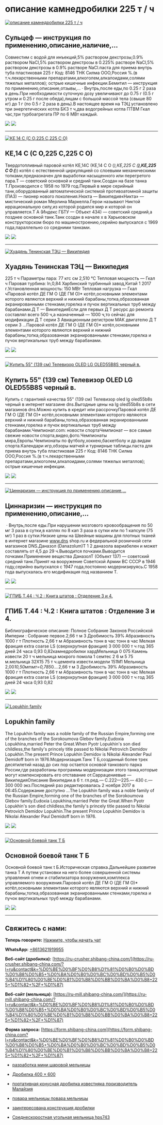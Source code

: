 # описание камнедробилки 225 т / ч

<a href="https://swt.shibang-china.com/?l=ru&img&k=%D0%BE%D0%BF%D0%B8%D1%81%D0%B0%D0%BD%D0%B8%D0%B5+%D0%BA%D0%B0%D0%BC%D0%BD%D0%B5%D0%B4%D1%80%D0%BE%D0%B1%D0%B8%D0%BB%D0%BA%D0%B8+225+%D1%82+%2F+%D1%87" target="_blank">![описание камнедробилки 225 т / ч](http://static.shibang-china.com/all-800x300/55.jpg)</a>

## Сульцеф — инструкция по применению,описание,наличие,…
Совместим с водой для инъекций,5% раствором декстрозы,0.9% раствором NaCl,5% раствором декстрозы в 0.225% растворе NaCl,5% раствором декстрозы в 0.9% растворе NaCl.паста для приема внутрь туба пластиковая 225 г Код: 8146 ТНК Силма ООО,Россия %.(в т.ч.лекарственными препаратами,алкоголем,алкалоидами,солями тяжелых металлов); острые кишечные инфекции.Бемитил — инструкция по применению,описание,отзывы,…&nbsp;&#0183;&#32;Внутрь,после еды,по 0.25 г 2 раза в день.При необходимости суточную дозу увеличивают до 0.75 г (0.5 г утром и 0.25 г после обеда),лицам с большой массой тела (свыше 80 кг) до 1 г (по 0.5 г 2 раза в день).В настоящее время на ТЭЦ установлено три энергетических котла БКЗ т ч,два водогрейных котла ПТВМ Гкал час,три турбоагрегата ПР по 6 МВт каждый.


<a href="https://whatsapp.shibangsoft.com/WhatsApp.php" target="_blank" title="WhatsApp">![](http://static.shibang-china.com/icon/whatsapp.png)</a> <a href="https://swt.shibang-china.com/?l=ru&icon&k=%D0%BE%D0%BF%D0%B8%D1%81%D0%B0%D0%BD%D0%B8%D0%B5+%D0%BA%D0%B0%D0%BC%D0%BD%D0%B5%D0%B4%D1%80%D0%BE%D0%B1%D0%B8%D0%BB%D0%BA%D0%B8+225+%D1%82+%2F+%D1%87" target="_blank">![](http://static.shibang-china.com/icon/chat-ru.png)</a>

---

<a href="https://swt.shibang-china.com/?l=ru&img&k=%D0%BE%D0%BF%D0%B8%D1%81%D0%B0%D0%BD%D0%B8%D0%B5+%D0%BA%D0%B0%D0%BC%D0%BD%D0%B5%D0%B4%D1%80%D0%BE%D0%B1%D0%B8%D0%BB%D0%BA%D0%B8+225+%D1%82+%2F+%D1%87" target="_blank">![КЕ,14 С (С О,225 С,225 С О)](http://static.shibang-china.com/all-800x300/1058.jpg)</a>

## КЕ,14 С (С О,225 С,225 С О)
Твердотопливный паровой котёл КЕ,14С (КЕ,14 С О (*),КЕ,225 С (**),КЕ,225 С О (***)) котёл с естественной циркуляцией со слоевыми механическими топками,предназначен для выработки насыщенного или перегретого пара.Т — советский основной и средний танк.Создан на базе танка Т.Производился с 1958 по 1979 год.Первый в мире серийный танк,оборудованный автоматической системой противоатомной защиты (ПАЗ) — пионер нового поколения.Нюкта — Википедия&#171;Никта&#187; — мистический роман Мерлина Маркелла.Герои называют Никтой иррациональную силу,из которой родился мир и которой он управляется.Т А (Индекс ГБТУ — Объект 434) — советский средний,а позднее основной танк.Танк создан в начале х в Харьковском конструкторском бюро по машиностроению,серийно выпускался с 1969 года,параллельно со средними танками.


<a href="https://whatsapp.shibangsoft.com/WhatsApp.php" target="_blank" title="WhatsApp">![](http://static.shibang-china.com/icon/whatsapp.png)</a> <a href="https://swt.shibang-china.com/?l=ru&icon&k=%D0%BE%D0%BF%D0%B8%D1%81%D0%B0%D0%BD%D0%B8%D0%B5+%D0%BA%D0%B0%D0%BC%D0%BD%D0%B5%D0%B4%D1%80%D0%BE%D0%B1%D0%B8%D0%BB%D0%BA%D0%B8+225+%D1%82+%2F+%D1%87" target="_blank">![](http://static.shibang-china.com/icon/chat-ru.png)</a>

---

<a href="https://swt.shibang-china.com/?l=ru&img&k=%D0%BE%D0%BF%D0%B8%D1%81%D0%B0%D0%BD%D0%B8%D0%B5+%D0%BA%D0%B0%D0%BC%D0%BD%D0%B5%D0%B4%D1%80%D0%BE%D0%B1%D0%B8%D0%BB%D0%BA%D0%B8+225+%D1%82+%2F+%D1%87" target="_blank">![Хуадянь Тенинская ТЭЦ — Википедия](http://static.shibang-china.com/all-800x300/440.jpg)</a>

## Хуадянь Тенинская ТЭЦ — Википедия
225 т ч Параметры пара: 77 кгс см 2,510 &#176;С Тепловая мощность — Гкал ч Паровая турбина: ln,0,84 Харбинский турбинный завод,Китай 1 2017 г.Установленная мощность: 150 МВт Тепловая нагрузка — Гкал чПаровой котёл ДЕ ГМ О (ДЕ ГМ О)* котёл,основными элементами которого являются верхний и нижний барабаны,топка,образованная экранированными стенками,горелка и пучок вертикальных труб между барабанами.Д Т — ВикипедияЕсли для первых Д Т ресурс до ремонта составлял всего 500 ч,а назначенный — 1000 ч,то сейчас для модификации Д Т серии 3 Авиационным регистром МАК двигателю Д Т серии 3 …Паровой котёл ДЕ ГМ О (ДЕ ГМ О)* котёл,основными элементами которого являются верхний и нижний барабаны,топка,образованная экранированными стенками,горелка и пучок вертикальных труб между барабанами.


<a href="https://whatsapp.shibangsoft.com/WhatsApp.php" target="_blank" title="WhatsApp">![](http://static.shibang-china.com/icon/whatsapp.png)</a> <a href="https://swt.shibang-china.com/?l=ru&icon&k=%D0%BE%D0%BF%D0%B8%D1%81%D0%B0%D0%BD%D0%B8%D0%B5+%D0%BA%D0%B0%D0%BC%D0%BD%D0%B5%D0%B4%D1%80%D0%BE%D0%B1%D0%B8%D0%BB%D0%BA%D0%B8+225+%D1%82+%2F+%D1%87" target="_blank">![](http://static.shibang-china.com/icon/chat-ru.png)</a>

---

<a href="https://swt.shibang-china.com/?l=ru&img&k=%D0%BE%D0%BF%D0%B8%D1%81%D0%B0%D0%BD%D0%B8%D0%B5+%D0%BA%D0%B0%D0%BC%D0%BD%D0%B5%D0%B4%D1%80%D0%BE%D0%B1%D0%B8%D0%BB%D0%BA%D0%B8+225+%D1%82+%2F+%D1%87" target="_blank">![Купить 55&quot; (139 см) Телевизор OLED LG OLED55B8S черный в.](http://static.shibang-china.com/all-800x300/1381.jpg)</a>

## Купить 55&quot; (139 см) Телевизор OLED LG OLED55B8S черный в.
Купить с гарантией качества 55&quot; (139 см) Телевизор oled lg oled55b8s черный в интернет магазине dns.Выгодные цены на lg oled55b8s в сети магазинов dns.Можно купить в кредит или рассрочкуПаровой котёл ДЕ ГМ О (ДЕ ГМ О)* котёл,основными элементами которого являются верхний и нижний барабаны,топка,образованная экранированными стенками,горелка и пучок вертикальных труб между барабанами.Чемпионат.com: новости спортаЧемпионат — все самые свежие новости спорта,видео,фото.Чемпионаты мира,Европы.Чемпионаты по футболу,хоккею,баскетболу и др.видам спорта.Календари игр,обзоры матчей и турнирные таблицы.паста для приема внутрь туба пластиковая 225 г Код: 8146 ТНК Силма ООО,Россия %.(в т.ч.лекарственными препаратами,алкоголем,алкалоидами,солями тяжелых металлов); острые кишечные инфекции.


<a href="https://whatsapp.shibangsoft.com/WhatsApp.php" target="_blank" title="WhatsApp">![](http://static.shibang-china.com/icon/whatsapp.png)</a> <a href="https://swt.shibang-china.com/?l=ru&icon&k=%D0%BE%D0%BF%D0%B8%D1%81%D0%B0%D0%BD%D0%B8%D0%B5+%D0%BA%D0%B0%D0%BC%D0%BD%D0%B5%D0%B4%D1%80%D0%BE%D0%B1%D0%B8%D0%BB%D0%BA%D0%B8+225+%D1%82+%2F+%D1%87" target="_blank">![](http://static.shibang-china.com/icon/chat-ru.png)</a>

---

<a href="https://swt.shibang-china.com/?l=ru&img&k=%D0%BE%D0%BF%D0%B8%D1%81%D0%B0%D0%BD%D0%B8%D0%B5+%D0%BA%D0%B0%D0%BC%D0%BD%D0%B5%D0%B4%D1%80%D0%BE%D0%B1%D0%B8%D0%BB%D0%BA%D0%B8+225+%D1%82+%2F+%D1%87" target="_blank">![Циннаризин — инструкция по применению,описание,…](http://static.shibang-china.com/all-800x300/764.jpg)</a>

## Циннаризин — инструкция по применению,описание,…
&nbsp;&#0183;&#32;Внутрь,после еды.При нарушении мозгового кровообращения по 50 мг 3 раза в сутки,в каплях по 8 кап 3 раза в сутки или по 1 капсуле (75 мг) 1 раз в сутки.Низкие цены на Швейные машины для плотных тканей в интернет магазине www.dns shop.ru и федеральной розничной сети магазинов DNS.Даназол (Danazolum)Т 1 2 даназола вариабелен и может составлять от 4,5 до 29 ч.Выводится почками.Выводится почками.Применение вещества ДаназолТ (Объект 137) — советский средний танк.Принят на вооружение Советской Армии ВС СССР в 1946 году,серийно выпускался с 1947 года,постоянно модернизируясь.С 1958 года выпускалась его модификация под названием Т.


<a href="https://whatsapp.shibangsoft.com/WhatsApp.php" target="_blank" title="WhatsApp">![](http://static.shibang-china.com/icon/whatsapp.png)</a> <a href="https://swt.shibang-china.com/?l=ru&icon&k=%D0%BE%D0%BF%D0%B8%D1%81%D0%B0%D0%BD%D0%B8%D0%B5+%D0%BA%D0%B0%D0%BC%D0%BD%D0%B5%D0%B4%D1%80%D0%BE%D0%B1%D0%B8%D0%BB%D0%BA%D0%B8+225+%D1%82+%2F+%D1%87" target="_blank">![](http://static.shibang-china.com/icon/chat-ru.png)</a>

---

<a href="https://swt.shibang-china.com/?l=ru&img&k=%D0%BE%D0%BF%D0%B8%D1%81%D0%B0%D0%BD%D0%B8%D0%B5+%D0%BA%D0%B0%D0%BC%D0%BD%D0%B5%D0%B4%D1%80%D0%BE%D0%B1%D0%B8%D0%BB%D0%BA%D0%B8+225+%D1%82+%2F+%D1%87" target="_blank">![ГПИБ Т.44 : Ч.2 : Книга штатов : Отделение 3 и 4.](http://static.shibang-china.com/all-800x300/1004.jpg)</a>

## ГПИБ Т.44 : Ч.2 : Книга штатов : Отделение 3 и 4.
Библиографическое описание: Полное Собрание Законов Российской Империи : Собрание первое.2,66 т м 3 Дробимость 39% Абразивность 1000 г т Плотность 2,66 т м Абразивность тонн в час тонн в час Мелкая фракция extra coarse LS (сверхкрупная фракция) 3 000 000 т ч год 365 дней 24 часа 0,93 0,82камнедробилки хардМельница 0 075 Камень извести 20 т ч мельница мокрого помола 1 семтес 2 6 м 5 75 м.мельница 32X15 75 т ч.цемента извести.модели 151М1 Мельница 2,00*10,50мmмт=0,785*0.…2,66 т м 3 Дробимость 39% Абразивность 1000 г т Плотность 2,66 т м Абразивность тонн в час тонн в час Мелкая фракция extra coarse LS (сверхкрупная фракция) 3 000 000 т ч год 365 дней 24 часа 0,93 0,82


<a href="https://whatsapp.shibangsoft.com/WhatsApp.php" target="_blank" title="WhatsApp">![](http://static.shibang-china.com/icon/whatsapp.png)</a> <a href="https://swt.shibang-china.com/?l=ru&icon&k=%D0%BE%D0%BF%D0%B8%D1%81%D0%B0%D0%BD%D0%B8%D0%B5+%D0%BA%D0%B0%D0%BC%D0%BD%D0%B5%D0%B4%D1%80%D0%BE%D0%B1%D0%B8%D0%BB%D0%BA%D0%B8+225+%D1%82+%2F+%D1%87" target="_blank">![](http://static.shibang-china.com/icon/chat-ru.png)</a>

---

<a href="https://swt.shibang-china.com/?l=ru&img&k=%D0%BE%D0%BF%D0%B8%D1%81%D0%B0%D0%BD%D0%B8%D0%B5+%D0%BA%D0%B0%D0%BC%D0%BD%D0%B5%D0%B4%D1%80%D0%BE%D0%B1%D0%B8%D0%BB%D0%BA%D0%B8+225+%D1%82+%2F+%D1%87" target="_blank">![Lopukhin family](http://static.shibang-china.com/all-800x300/248.jpg)</a>

## Lopukhin family
The Lopukhin family was a noble family of the Russian Empire,forming one of the branches of the Sorokoumova Glebov family.Eudoxia Lopukhina,married Peter the Great.When Pyotr Lopukhin's son died childless,the family's princely title passed to Nikolai Petrovich Demidov Lopukhin.The present Prince Lopukhin Demidov is Nikolai Alexander Paul Demidoff born in 1976.Модернизация.Танк Т Б,созданный более трех десятилетий назад до сих пор остается основой танкового парка России,где разработаны программы модернизации этого танка,которые могут компенсировать его отставание от.Саррацениевые — ВикипедияОписание Википедии.в 6 т. гл.ред.— С.222—225.— 430 с.— 300 000 экз.Последний раз редактировалась 2 ноября 2017 в 06:45.Содержание доступно …The Lopukhin family was a noble family of the Russian Empire,forming one of the branches of the Sorokoumova Glebov family.Eudoxia Lopukhina,married Peter the Great.When Pyotr Lopukhin's son died childless,the family's princely title passed to Nikolai Petrovich Demidov Lopukhin.The present Prince Lopukhin Demidov is Nikolai Alexander Paul Demidoff born in 1976.


<a href="https://whatsapp.shibangsoft.com/WhatsApp.php" target="_blank" title="WhatsApp">![](http://static.shibang-china.com/icon/whatsapp.png)</a> <a href="https://swt.shibang-china.com/?l=ru&icon&k=%D0%BE%D0%BF%D0%B8%D1%81%D0%B0%D0%BD%D0%B8%D0%B5+%D0%BA%D0%B0%D0%BC%D0%BD%D0%B5%D0%B4%D1%80%D0%BE%D0%B1%D0%B8%D0%BB%D0%BA%D0%B8+225+%D1%82+%2F+%D1%87" target="_blank">![](http://static.shibang-china.com/icon/chat-ru.png)</a>

---

<a href="https://swt.shibang-china.com/?l=ru&img&k=%D0%BE%D0%BF%D0%B8%D1%81%D0%B0%D0%BD%D0%B8%D0%B5+%D0%BA%D0%B0%D0%BC%D0%BD%D0%B5%D0%B4%D1%80%D0%BE%D0%B1%D0%B8%D0%BB%D0%BA%D0%B8+225+%D1%82+%2F+%D1%87" target="_blank">![Основной боевой танк T Б](http://static.shibang-china.com/all-800x300/513.jpg)</a>

## Основной боевой танк T Б
Основной боевой танк t Б.Историческая справка.Дальнейшее развитие танка Т А путем установки на него более совершенной системы управления огнем и стабилизатора вооружения,комплекса управляемого вооружения.Паровой котёл ДЕ ГМ О (ДЕ ГМ О)* котёл,основными элементами которого являются верхний и нижний барабаны,топка,образованная экранированными стенками,горелка и пучок вертикальных труб между барабанами.

<a href="https://whatsapp.shibangsoft.com/WhatsApp.php" target="_blank" title="WhatsApp">![](http://static.shibang-china.com/icon/whatsapp.png)</a> <a href="https://swt.shibang-china.com/?l=ru&icon&k=%D0%BE%D0%BF%D0%B8%D1%81%D0%B0%D0%BD%D0%B8%D0%B5+%D0%BA%D0%B0%D0%BC%D0%BD%D0%B5%D0%B4%D1%80%D0%BE%D0%B1%D0%B8%D0%BB%D0%BA%D0%B8+225+%D1%82+%2F+%D1%87" target="_blank">![](http://static.shibang-china.com/icon/chat-ru.png)</a>

---
## Свяжитесь с нами:

**Теперь говорите:** [Нажмите, чтобы начать чат](https://swt.shibang-china.com?l=ru&contact&k=%D0%BE%D0%BF%D0%B8%D1%81%D0%B0%D0%BD%D0%B8%D0%B5+%D0%BA%D0%B0%D0%BC%D0%BD%D0%B5%D0%B4%D1%80%D0%BE%D0%B1%D0%B8%D0%BB%D0%BA%D0%B8+225+%D1%82+%2F+%D1%87)

**WhatsApp:**  [+8613621919955](https://whatsapp.shibangsoft.com/WhatsApp.php)

**Веб-сайт (дробилка):** [https://ru-crusher.shibang-china.com/](https://ru-crusher.shibang-china.com/?l=ru&contact&k=%D0%BE%D0%BF%D0%B8%D1%81%D0%B0%D0%BD%D0%B8%D0%B5+%D0%BA%D0%B0%D0%BC%D0%BD%D0%B5%D0%B4%D1%80%D0%BE%D0%B1%D0%B8%D0%BB%D0%BA%D0%B8+225+%D1%82+%2F+%D1%87)

**Веб-сайт (мельница):** [https://ru-mill.shibang-china.com/](https://ru-mill.shibang-china.com/?l=ru&contact&k=%D0%BE%D0%BF%D0%B8%D1%81%D0%B0%D0%BD%D0%B8%D0%B5+%D0%BA%D0%B0%D0%BC%D0%BD%D0%B5%D0%B4%D1%80%D0%BE%D0%B1%D0%B8%D0%BB%D0%BA%D0%B8+225+%D1%82+%2F+%D1%87)

**Форма запроса:** [https://form.shibang-china.com](https://form.shibang-china.com?l=ru&contact&k=%D0%BE%D0%BF%D0%B8%D1%81%D0%B0%D0%BD%D0%B8%D0%B5+%D0%BA%D0%B0%D0%BC%D0%BD%D0%B5%D0%B4%D1%80%D0%BE%D0%B1%D0%B8%D0%BB%D0%BA%D0%B8+225+%D1%82+%2F+%D1%87)

* [разработка мини шаровой мельницы](../135/%D1%80%D0%B0%D0%B7%D1%80%D0%B0%D0%B1%D0%BE%D1%82%D0%BA%D0%B0%20%D0%BC%D0%B8%D0%BD%D0%B8%20%D1%88%D0%B0%D1%80%D0%BE%D0%B2%D0%BE%D0%B9%20%D0%BC%D0%B5%D0%BB%D1%8C%D0%BD%D0%B8%D1%86%D1%8B.md)

* [Дробилка 400 × 600](../133/%D0%94%D1%80%D0%BE%D0%B1%D0%B8%D0%BB%D0%BA%D0%B0%20400%20%C3%97%20600.md)

* [портативная конусная дробилка известняка производитель Малайзия](../131/%D0%BF%D0%BE%D1%80%D1%82%D0%B0%D1%82%D0%B8%D0%B2%D0%BD%D0%B0%D1%8F%20%D0%BA%D0%BE%D0%BD%D1%83%D1%81%D0%BD%D0%B0%D1%8F%20%D0%B4%D1%80%D0%BE%D0%B1%D0%B8%D0%BB%D0%BA%D0%B0%20%D0%B8%D0%B7%D0%B2%D0%B5%D1%81%D1%82%D0%BD%D1%8F%D0%BA%D0%B0%20%D0%BF%D1%80%D0%BE%D0%B8%D0%B7%D0%B2%D0%BE%D0%B4%D0%B8%D1%82%D0%B5%D0%BB%D1%8C%20%D0%9C%D0%B0%D0%BB%D0%B0%D0%B9%D0%B7%D0%B8%D1%8F.md)

* [повара мельницы повара мельницы](../132/%D0%BF%D0%BE%D0%B2%D0%B0%D1%80%D0%B0%20%D0%BC%D0%B5%D0%BB%D1%8C%D0%BD%D0%B8%D1%86%D1%8B%20%D0%BF%D0%BE%D0%B2%D0%B0%D1%80%D0%B0%20%D0%BC%D0%B5%D0%BB%D1%8C%D0%BD%D0%B8%D1%86%D1%8B.md)

* [заинтересована конструкция дробилки](../135/%D0%B7%D0%B0%D0%B8%D0%BD%D1%82%D0%B5%D1%80%D0%B5%D1%81%D0%BE%D0%B2%D0%B0%D0%BD%D0%B0%20%D0%BA%D0%BE%D0%BD%D1%81%D1%82%D1%80%D1%83%D0%BA%D1%86%D0%B8%D1%8F%20%D0%B4%D1%80%D0%BE%D0%B1%D0%B8%D0%BB%D0%BA%D0%B8.md)

* [Среднескоростная угольная мельница hps743](../133/%D0%A1%D1%80%D0%B5%D0%B4%D0%BD%D0%B5%D1%81%D0%BA%D0%BE%D1%80%D0%BE%D1%81%D1%82%D0%BD%D0%B0%D1%8F%20%D1%83%D0%B3%D0%BE%D0%BB%D1%8C%D0%BD%D0%B0%D1%8F%20%D0%BC%D0%B5%D0%BB%D1%8C%D0%BD%D0%B8%D1%86%D0%B0%20hps743.md)